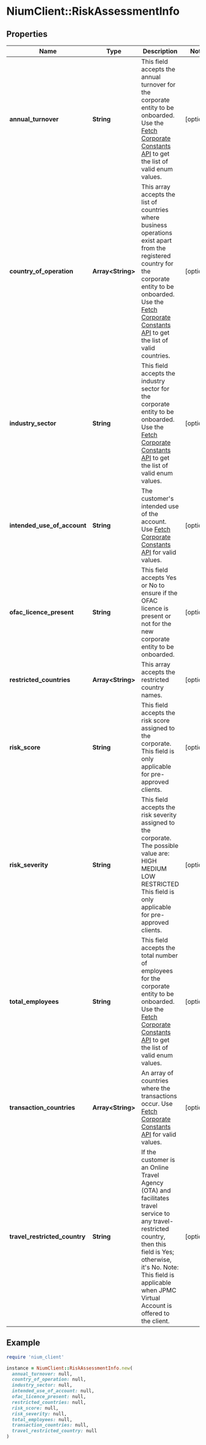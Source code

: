# NiumClient::RiskAssessmentInfo

## Properties

| Name | Type | Description | Notes |
| ---- | ---- | ----------- | ----- |
| **annual_turnover** | **String** | This field accepts the annual turnover for the corporate entity to be onboarded. Use the [Fetch Corporate Constants API](ref:fetchcorporateconstants) to get the list of valid enum values. | [optional] |
| **country_of_operation** | **Array&lt;String&gt;** | This array accepts the list of countries where business operations exist apart from the registered country for the corporate entity to be onboarded. Use the [Fetch Corporate Constants API](ref:fetchcorporateconstants) to get the list of valid countries. | [optional] |
| **industry_sector** | **String** | This field accepts the industry sector for the corporate entity to be onboarded. Use the [Fetch Corporate Constants API](ref:fetchcorporateconstants) to get the list of valid enum values. | [optional] |
| **intended_use_of_account** | **String** | The customer&#39;s intended use of the account. Use [Fetch Corporate Constants API](ref:fetchcorporateconstants) for valid values. | [optional] |
| **ofac_licence_present** | **String** | This field accepts Yes or No to ensure if the OFAC licence is present or not for the new corporate entity to be onboarded. | [optional] |
| **restricted_countries** | **Array&lt;String&gt;** | This array accepts the restricted country names. | [optional] |
| **risk_score** | **String** | This field accepts the risk score assigned to the corporate. This field is only applicable for pre-approved clients. | [optional] |
| **risk_severity** | **String** | This field accepts the risk severity assigned to the corporate. The possible value are: HIGH MEDIUM LOW RESTRICTED This field is only applicable for pre-approved clients. | [optional] |
| **total_employees** | **String** | This field accepts the total number of employees for the corporate entity to be onboarded. Use the [Fetch Corporate Constants API](ref:fetchcorporateconstants) to get the list of valid enum values. | [optional] |
| **transaction_countries** | **Array&lt;String&gt;** | An array of countries where the transactions occur. Use [Fetch Corporate Constants API](ref:fetchcorporateconstants) for valid values. | [optional] |
| **travel_restricted_country** | **String** | If the customer is an Online Travel Agency (OTA) and facilitates travel service to any travel-restricted country, then this field is Yes; otherwise, it&#39;s No. Note: This field is applicable when JPMC Virtual Account is offered to the client. | [optional] |

## Example

```ruby
require 'nium_client'

instance = NiumClient::RiskAssessmentInfo.new(
  annual_turnover: null,
  country_of_operation: null,
  industry_sector: null,
  intended_use_of_account: null,
  ofac_licence_present: null,
  restricted_countries: null,
  risk_score: null,
  risk_severity: null,
  total_employees: null,
  transaction_countries: null,
  travel_restricted_country: null
)
```

